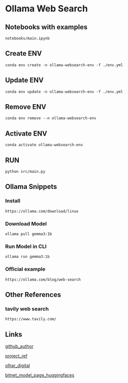 # Ollama Web Search



## Notebooks with examples

``` notebooks/main.ipynb ```

## Create ENV

``` conda env create -n ollama-websearch-env -f ./env.yml ```

## Update ENV

``` conda env update -n ollama-websearch-env -f ./env.yml ```

## Remove ENV

``` conda env remove --n ollama-websearch-env ```

## Activate ENV

``` conda activate ollama-websearch-env ```

## RUN

``` python src/main.py ```



## Ollama Snippets

### Install
``` https://ollama.com/download/linux ```

### Download Model
``` ollama pull gemma3:1b ```

### Run Model in CLI
``` ollama run gemma3:1b ```

### Official example
``` https://ollama.com/blog/web-search ```



## Other References

### tavily web search
``` https://www.tavily.com/ ```



## Links

[github_author](https://github.com/Diegoomal)

[project_ref](https://github.com/Diegoomal/diffusers/)

[olhar_digital](https://olhardigital.com.br/2025/04/28/pro/microsoft-cria-ia-que-roda-dentro-de-pcs-normais/)

[bitnet_model_page_huggingfaces](https://huggingface.co/microsoft/bitnet-b1.58-2B-4T)